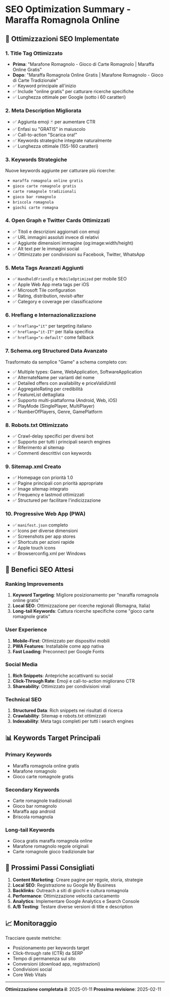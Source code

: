 # SEO Optimization Summary - Maraffa Romagnola Online

## 🎯 Ottimizzazioni SEO Implementate

### 1. **Title Tag Ottimizzato**
- **Prima**: "Marafone Romagnolo - Gioco di Carte Romagnolo | Maraffa Online Gratis"
- **Dopo**: "Maraffa Romagnola Online Gratis | Marafone Romagnolo - Gioco di Carte Tradizionale"
- ✅ Keyword principale all'inizio
- ✅ Include "online gratis" per catturare ricerche specifiche
- ✅ Lunghezza ottimale per Google (sotto i 60 caratteri)

### 2. **Meta Description Migliorata**
- ✅ Aggiunta emoji 🃏 per aumentare CTR
- ✅ Enfasi su "GRATIS" in maiuscolo
- ✅ Call-to-action "Scarica ora!"
- ✅ Keywords strategiche integrate naturalmente
- ✅ Lunghezza ottimale (155-160 caratteri)

### 3. **Keywords Strategiche**
Nuove keywords aggiunte per catturare più ricerche:
- `maraffa romagnola online gratis`
- `gioco carte romagnole gratis`
- `carte romagnole tradizionali`
- `gioco bar romagnolo`
- `briscola romagnola`
- `giochi carte romagna`

### 4. **Open Graph e Twitter Cards Ottimizzati**
- ✅ Titoli e descrizioni aggiornati con emoji
- ✅ URL immagini assoluti invece di relativi
- ✅ Aggiunte dimensioni immagine (og:image:width/height)
- ✅ Alt text per le immagini social
- ✅ Ottimizzato per condivisioni su Facebook, Twitter, WhatsApp

### 5. **Meta Tags Avanzati Aggiunti**
- ✅ `HandheldFriendly` e `MobileOptimized` per mobile SEO
- ✅ Apple Web App meta tags per iOS
- ✅ Microsoft Tile configuration
- ✅ Rating, distribution, revisit-after
- ✅ Category e coverage per classificazione

### 6. **Hreflang e Internazionalizzazione**
- ✅ `hreflang="it"` per targeting italiano
- ✅ `hreflang="it-IT"` per Italia specifica
- ✅ `hreflang="x-default"` come fallback

### 7. **Schema.org Structured Data Avanzato**
Trasformato da semplice "Game" a schema completo con:
- ✅ Multiple types: Game, WebApplication, SoftwareApplication
- ✅ AlternateName per varianti del nome
- ✅ Detailed offers con availability e priceValidUntil
- ✅ AggregateRating per credibilità
- ✅ FeatureList dettagliata
- ✅ Supporto multi-piattaforma (Android, Web, iOS)
- ✅ PlayMode (SinglePlayer, MultiPlayer)
- ✅ NumberOfPlayers, Genre, GamePlatform

### 8. **Robots.txt Ottimizzato**
- ✅ Crawl-delay specifici per diversi bot
- ✅ Supporto per tutti i principali search engines
- ✅ Riferimento al sitemap
- ✅ Commenti descrittivi con keywords

### 9. **Sitemap.xml Creato**
- ✅ Homepage con priorità 1.0
- ✅ Pagine principali con priorità appropriate
- ✅ Image sitemap integrato
- ✅ Frequency e lastmod ottimizzati
- ✅ Structured per facilitare l'indicizzazione

### 10. **Progressive Web App (PWA)**
- ✅ `manifest.json` completo
- ✅ Icons per diverse dimensioni
- ✅ Screenshots per app stores
- ✅ Shortcuts per azioni rapide
- ✅ Apple touch icons
- ✅ Browserconfig.xml per Windows

## 🚀 Benefici SEO Attesi

### **Ranking Improvements**
1. **Keyword Targeting**: Migliore posizionamento per "maraffa romagnola online gratis"
2. **Local SEO**: Ottimizzazione per ricerche regionali (Romagna, Italia)
3. **Long-tail Keywords**: Cattura ricerche specifiche come "gioco carte romagnole gratis"

### **User Experience**
1. **Mobile-First**: Ottimizzato per dispositivi mobili
2. **PWA Features**: Installabile come app nativa
3. **Fast Loading**: Preconnect per Google Fonts

### **Social Media**
1. **Rich Snippets**: Antepriche accattivanti su social
2. **Click-Through Rate**: Emoji e call-to-action migliorano CTR
3. **Shareability**: Ottimizzato per condivisioni virali

### **Technical SEO**
1. **Structured Data**: Rich snippets nei risultati di ricerca
2. **Crawlability**: Sitemap e robots.txt ottimizzati
3. **Indexability**: Meta tags completi per tutti i search engines

## 📊 Keywords Target Principali

### **Primary Keywords**
- Maraffa romagnola online gratis
- Marafone romagnolo
- Gioco carte romagnole gratis

### **Secondary Keywords**
- Carte romagnole tradizionali
- Gioco bar romagnolo
- Maraffa app android
- Briscola romagnola

### **Long-tail Keywords**
- Gioca gratis maraffa romagnola online
- Marafone romagnolo regole originali
- Carte romagnole gioco tradizionale bar

## 🎯 Prossimi Passi Consigliati

1. **Content Marketing**: Creare pagine per regole, storia, strategie
2. **Local SEO**: Registrazione su Google My Business
3. **Backlinks**: Outreach a siti di giochi e cultura romagnola
4. **Performance**: Ottimizzazione velocità caricamento
5. **Analytics**: Implementare Google Analytics e Search Console
6. **A/B Testing**: Testare diverse versioni di title e description

## 📈 Monitoraggio

Tracciare queste metriche:
- Posizionamento per keywords target
- Click-through rate (CTR) da SERP
- Tempo di permanenza sul sito
- Conversioni (download app, registrazioni)
- Condivisioni social
- Core Web Vitals

---

**Ottimizzazione completata il**: 2025-01-11
**Prossima revisione**: 2025-02-11
